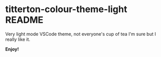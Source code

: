# titterton-colour-theme-light README

Very light mode VSCode theme, not everyone's cup of tea I'm sure but I really like it.

**Enjoy!**
